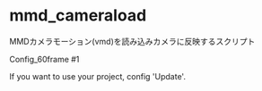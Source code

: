 # mmd_cameraload
MMDカメラモーション(vmd)を読み込みカメラに反映するスクリプト

Config_60frame #1


If you want to use your project, config 'Update'.

